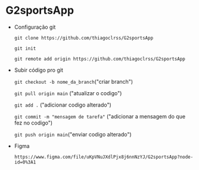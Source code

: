 # G2sportsApp

- Configuração git

  `git clone https://github.com/thiagoclrss/G2sportsApp`

  `git init`

  `git remote add origin https://github.com/thiagoclrss/G2sportsApp`

- Subir código pro git

  `git checkout -b nome_da_branch`("criar branch")

  `git pull origin main` ("atualizar o codigo")

  `git add .` ("adicionar codigo alterado")

  `git commit -m "mensagem de tarefa"` ("adicionar a mensagem do que fez no codigo")

  `git push origin main`("enviar codigo alterado")

- Figma

  `https://www.figma.com/file/uKpVNuJXdlPjx8j6nnNzYJ/G2sportsApp?node-id=0%3A1`
